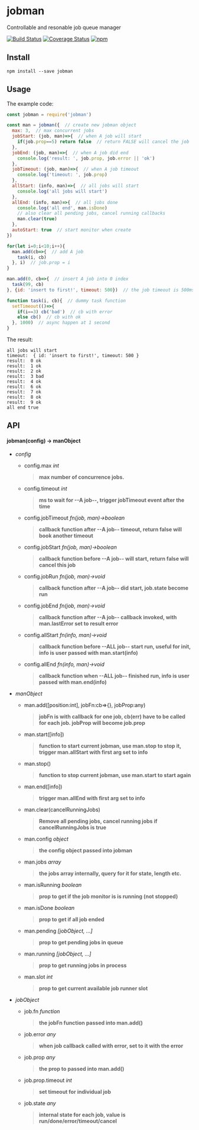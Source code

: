# jobman
Controllable and resonable job queue manager

[![Build Status](https://travis-ci.org/futurist/jobman.svg?branch=master)](https://travis-ci.org/futurist/jobman)
[![Coverage Status](https://coveralls.io/repos/github/futurist/jobman/badge.svg?branch=master)](https://coveralls.io/github/futurist/jobman?branch=master)
[![npm](https://img.shields.io/npm/v/jobman.svg "Version")](https://www.npmjs.com/package/jobman)

## Install

```
npm install --save jobman
```

## Usage

The example code:

```javascript
const jobman = require('jobman')

const man = jobman({  // create new jobman object
  max: 3,  // max concurrent jobs
  jobStart: (job, man)=>{  // when A job will start
    if(job.prop==5) return false  // return FALSE will cancel the job
  },
  jobEnd: (job, man)=>{  // when A job did end
    console.log('result: ', job.prop, job.error || 'ok')
  },
  jobTimeout: (job, man)=>{  // when A job timeout
    console.log('timeout: ', job.prop)
  },
  allStart: (info, man)=>{  // all jobs will start
    console.log('all jobs will start')
  },
  allEnd: (info, man)=>{  // all jobs done
    console.log('all end', man.isDone)
    // also clear all pending jobs, cancel running callbacks
    man.clear(true)
  },
  autoStart: true  // start monitor when create
})

for(let i=0;i<10;i++){
  man.add(cb=>{  // add A job
    task(i, cb)
  }, i)  // job.prop = i
}

man.add(0, cb=>{  // insert A job into 0 index
  task(99, cb)
}, {id: 'insert to first!', timeout: 500})  // the job timeout is 500ms

function task(i, cb){  // dummy task function
  setTimeout(()=>{
    if(i==3) cb('bad')  // cb with error
    else cb()  // cb with ok
  }, 1000)  // async happen at 1 second
}

```

The result:

```
all jobs will start
timeout:  { id: 'insert to first!', timeout: 500 }
result:  0 ok
result:  1 ok
result:  2 ok
result:  3 bad
result:  4 ok
result:  6 ok
result:  7 ok
result:  8 ok
result:  9 ok
all end true
```

## API

#### jobman(config) -> manObject

- *config*
  - config.max *int*
    > **max number of concurrence jobs.**
  - config.timeout *int*
    > **ms to wait for --A job--, trigger jobTimeout event after the time**
  - config.jobTimeout *fn(job, man)->boolean*
    > **callback function after --A job-- timeout, return false will book another timeout**
  - config.jobStart *fn(job, man)->boolean*
    > **callback function before --A job-- will start, return false will cancel this job**
  - config.jobRun *fn(job, man)->void*
    > **callback function after --A job-- did start, job.state become run**
  - config.jobEnd *fn(job, man)->void*
    > **callback function after --A job-- callback invoked, with man.lastError set to result error**
  - config.allStart *fn(info, man)->void*
    > **callback function before --ALL job-- start run, useful for init, info is user passed with man.start(info)**
  - config.allEnd *fn(info, man)->void*
    > **callback function when --ALL job-- finished run, info is user passed with man.end(info)**

- *manObject*
  - man.add([position:int], jobFn:cb=>{}, jobProp:any)
    > **jobFn is with callback for one job, cb(err) have to be called for each job. jobProp will become job.prop**
  - man.start([info])
    > **function to start current jobman, use man.stop to stop it, trigger man.allStart with first arg set to info**
  - man.stop()
    > **function to stop current jobman, use man.start to start again**
  - man.end([info])
    > **trigger man.allEnd with first arg set to info**
  - man.clear(cancelRunningJobs)
    > **Remove all pending jobs, cancel running jobs if cancelRunningJobs is true**
  - man.config *object*
    > **the config object passed into jobman**
  - man.jobs *array*
    > **the jobs array internally, query for it for state, length etc.**
  - man.isRunning *boolean*
    > **prop to get if the job monitor is is running (not stopped)**
  - man.isDone *boolean*
    > **prop to get if all job ended**
  - man.pending *[jobObject, ...]*
    > **prop to get pending jobs in queue**
  - man.running *[jobObject, ...]*
    > **prop to get running jobs in process**
  - man.slot *int*
    > **prop to get current available job runner slot**

- *jobObject*
  - job.fn *function*
    > **the jobFn function passed into man.add()**
  - job.error *any*
    > **when job callback called with error, set to it with the error**
  - job.prop *any*
    > **the prop to passed into man.add()**
  - job.prop.timeout *int*
    > **set timeout for individual job**
  - job.state *any*
    > **internal state for each job, value is run/done/error/timeout/cancel**

